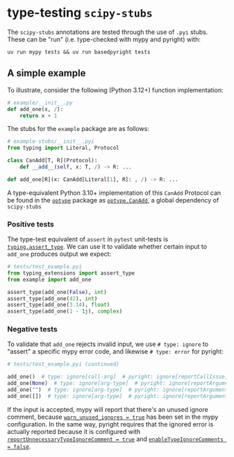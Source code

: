 # type-testing `scipy-stubs`

The `scipy-stubs` annotations are tested through the use of `.pyi` stubs.
These can be "run" (i.e. type-checked with mypy and pyright) with:

```shell
uv run mypy tests && uv run basedpyright tests
```

## A simple example

To illustrate, consider the following (Python 3.12+) function implementation:

```py
# example/__init__.py
def add_one(x, /):
    return x + 1
```

The stubs for the `example` package are as follows:

```pyi
# example-stubs/__init__.pyi
from typing import Literal, Protocol

class CanAdd[T, R](Protocol):
    def __add__(self, x: T, /) -> R: ...

def add_one[R](x: CanAdd[Literal[1], R]: , /) -> R: ...
```

A type-equivalent Python 3.10+ implementation of this `CanAdd` Protocol can be found in the
[`optype`][optype] package as [`optype.CanAdd`][optype-binops], a global dependency of `scipy-stubs`

### Positive tests

The type-test equivalent of `assert` in `pytest` unit-tests is [`typing.assert_type`][assert_type].
We can use it to validate whether certain input to `add_one` produces output we expect:

```pyi
# tests/test_example.pyi
from typing_extensions import assert_type
from example import add_one

assert_type(add_one(False), int)
assert_type(add_one(42), int)
assert_type(add_one(3.14), float)
assert_type(add_one(1 - 1j), complex)
```

### Negative tests

To validate that `add_one` rejects invalid input, we use `# type: ignore` to "assert"
a specific mypy error code, and likewise `# type: error` for pyright:

```pyi
# tests/test_example.pyi (continued)

add_one()  # type: ignore[call-arg]  # pyright: ignore[reportCallIssue]
add_one(None)  # type: ignore[arg-type]  # pyright: ignore[reportArgumentType]
add_one("")  # type: ignore[arg-type]  # pyright: ignore[reportArgumentType]
add_one([])  # type: ignore[arg-type]  # pyright: ignore[reportArgumentType]
```

If the input is accepted, mypy will report that there's an unused ignore comment, because
[`warn_unused_ignores = true`][mypy-warn-ignore] has been set in the mypy configuration.
In the same way, pyright requires that the ignored error is actually reported because it
is configured with [`reportUnnecessaryTypeIgnoreComment = true`][bpr-rules] and
[`enableTypeIgnoreComments = false`][bpr-rules].

[assert_type]: https://docs.python.org/3/library/typing.html#typing.assert_type
[bpr-rules]: https://docs.basedpyright.com/latest/configuration/config-files/#type-check-rule-overrides
[mypy-warn-ignore]: https://mypy.readthedocs.io/en/stable/config_file.html#confval-warn_unused_ignores
[optype]: https://github.com/jorenham/optype
[optype-binops]: https://github.com/jorenham/optype?tab=readme-ov-file#binary-operations
